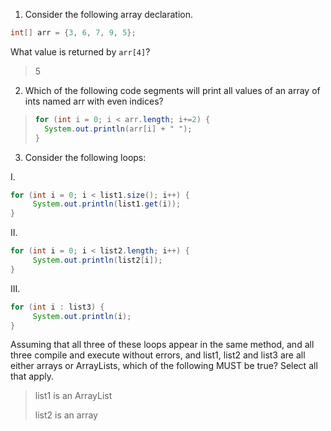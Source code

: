 1. Consider the following array declaration.

```java
int[] arr = {3, 6, 7, 9, 5};
```

What value is returned by `arr[4]`?

> 5

2. Which of the following code segments will print all values of an array of ints named arr with even indices?

> ```java
> for (int i = 0; i < arr.length; i+=2) {
>   System.out.println(arr[i] + " ");
> }
> ```

3. Consider the following loops:

I.
```java
for (int i = 0; i < list1.size(); i++) {
     System.out.println(list1.get(i));
}
```
II.
```java
for (int i = 0; i < list2.length; i++) {
     System.out.println(list2[i]);
}
```
III.
```java
for (int i : list3) {
     System.out.println(i);
}
```

Assuming that all three of these loops appear in the same method, and all three compile and execute without errors, and list1, list2 and list3 are all either arrays or ArrayLists, which of the following MUST be true? Select all that apply.

> list1 is an ArrayList
> 
> list2 is an array